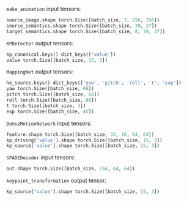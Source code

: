 `make_animation` input tensors:

```python
source_image.shape torch.Size([batch_size, 3, 256, 256])
source_semantics.shape torch.Size([batch_size, 70, 27])
target_semantics.shape torch.Size([batch_size, 8, 70, 27])
```

`KPDetector` output tensors:

```python
kp_canonical.keys() dict_keys(['value'])
value torch.Size([batch_size, 15, 3])
```

`MappingNet` output tensors:

```python
he_source.keys() dict_keys(['yaw', 'pitch', 'roll', 't', 'exp'])
yaw torch.Size([batch_size, 66])
pitch torch.Size([batch_size, 66])
roll torch.Size([batch_size, 66])
t torch.Size([batch_size, 3])
exp torch.Size([batch_size, 45])
```

`DenseMotionNetwork` input tensors:

```python
feature.shape torch.Size([batch_size, 32, 16, 64, 64])
kp_driving['value'].shape torch.Size([batch_size, 15, 3])
kp_source['value'].shape torch.Size([batch_size, 15, 3])
```

`SPADEDecoder` input tensors:

```python
out.shape torch.Size([batch_size, 256, 64, 64])
```

`keypoint_transformation` output tensor:

```python
kp_source["value"].shape torch.Size([batch_size, 15, 3])
```
